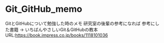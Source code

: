# Git_GitHub_memo
GitとGitHubについて勉強した時のメモ
研究室の後輩の参考になれば
参考にした書籍 -> いちばんやさしいGit＆GitHubの教本
URL:https://book.impress.co.jp/books/1118101036
